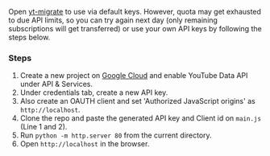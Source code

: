 Open [yt-migrate](https://raj-khare.github.io/yt-migrate/) to use via default keys. However, quota may get exhausted to due API limits, so you can try again next day (only remaining subscriptions will get transferred) or use your own API keys by following the steps below.

### Steps

1. Create a new project on [Google Cloud](http://console.cloud.google.com) and enable YouTube Data API under API & Services.
2. Under credentials tab, create a new API key.
3. Also create an OAUTH client and set 'Authorized JavaScript origins' as `http://localhost`.
4. Clone the repo and paste the generated API key and Client id on `main.js` (Line 1 and 2).
5. Run `python -m http.server 80` from the current directory.
6. Open `http://localhost` in the browser.
